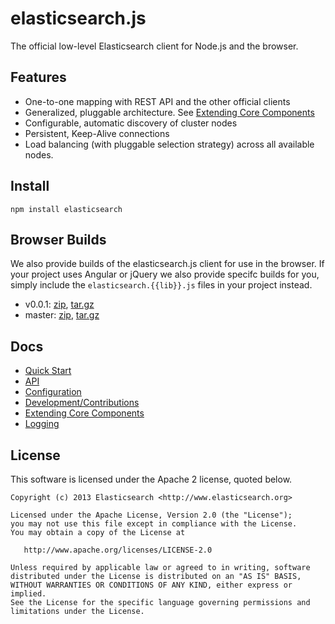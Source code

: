 # elasticsearch.js

The official low-level Elasticsearch client for Node.js and the browser.

## Features

 - One-to-one mapping with REST API and the other official clients
 - Generalized, pluggable architecture. See [Extending Core Components](http://spenceralger.github.io/elasticsearch-js/index.html#extending)
 - Configurable, automatic discovery of cluster nodes
 - Persistent, Keep-Alive connections
 - Load balancing (with pluggable selection strategy) across all available nodes.

## Install

```
npm install elasticsearch
```

## Browser Builds

We also provide builds of the elasticsearch.js client for use in the browser. If your project uses Angular or jQuery we also provide specifc builds for you, simply include the `elasticsearch.{{lib}}.js` files in your project instead.

 - v0.0.1: [zip](https://download.elasticsearch.org/elasticsearch/elasticsearch-js/0.0.1/elasticsearch-js.zip), [tar.gz](https://download.elasticsearch.org/elasticsearch/elasticsearch-js/0.0.1/elasticsearch-js.tar.gz)
 - master: [zip](https://download.elasticsearch.org/elasticsearch/elasticsearch-js/master/elasticsearch-js.zip), [tar.gz](https://download.elasticsearch.org/elasticsearch/elasticsearch-js/master/elasticsearch-js.tar.gz)

## Docs
 - [Quick Start](http://spenceralger.github.io/elasticsearch-js/index.html#quick-start)
 - [API](http://spenceralger.github.io/elasticsearch-js/api.html)
 - [Configuration](http://spenceralger.github.io/elasticsearch-js/index.html#configuration)
 - [Development/Contributions](http://spenceralger.github.io/elasticsearch-js/index.html#dev)
 - [Extending Core Components](http://spenceralger.github.io/elasticsearch-js/index.html#extending)
 - [Logging](http://spenceralger.github.io/elasticsearch-js/index.html#logging)

## License

This software is licensed under the Apache 2 license, quoted below.

    Copyright (c) 2013 Elasticsearch <http://www.elasticsearch.org>

    Licensed under the Apache License, Version 2.0 (the "License");
    you may not use this file except in compliance with the License.
    You may obtain a copy of the License at

       http://www.apache.org/licenses/LICENSE-2.0

    Unless required by applicable law or agreed to in writing, software
    distributed under the License is distributed on an "AS IS" BASIS,
    WITHOUT WARRANTIES OR CONDITIONS OF ANY KIND, either express or implied.
    See the License for the specific language governing permissions and
    limitations under the License.